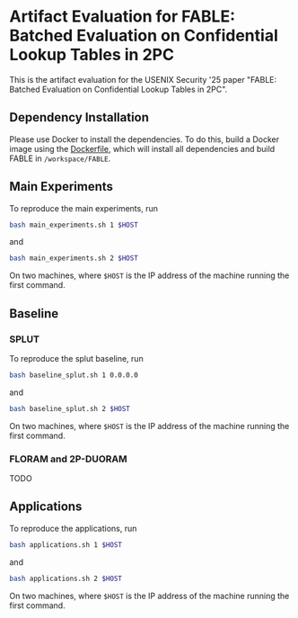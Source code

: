 # Artifact Evaluation for FABLE: Batched Evaluation on Confidential Lookup Tables in 2PC

This is the artifact evaluation for the USENIX Security '25 paper "FABLE: Batched Evaluation on Confidential Lookup Tables in 2PC". 

## Dependency Installation

Please use Docker to install the dependencies. To do this, build a Docker image using the [Dockerfile](./Dockerfile), which will install all dependencies and build FABLE in `/workspace/FABLE`. 

## Main Experiments

To reproduce the main experiments, run 
```bash
bash main_experiments.sh 1 $HOST
```
and
```bash
bash main_experiments.sh 2 $HOST
```
On two machines, where `$HOST` is the IP address of the machine running the first command. 

## Baseline

### SPLUT

To reproduce the splut baseline, run 
```bash
bash baseline_splut.sh 1 0.0.0.0
```
and
```bash
bash baseline_splut.sh 2 $HOST
```
On two machines, where `$HOST` is the IP address of the machine running the first command. 

### FLORAM and 2P-DUORAM

TODO

## Applications

To reproduce the applications, run 
```bash
bash applications.sh 1 $HOST
```
and
```bash
bash applications.sh 2 $HOST
```
On two machines, where `$HOST` is the IP address of the machine running the first command. 